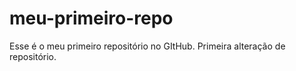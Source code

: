 # meu-primeiro-repo
Esse é o meu primeiro repositório no GItHub.
Primeira alteração de repositório.
